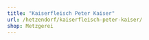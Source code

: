 ```yaml
---
title: "Kaiserfleisch Peter Kaiser"
url: /hetzendorf/kaiserfleisch-peter-kaiser/
shop: Metzgerei
---
```

